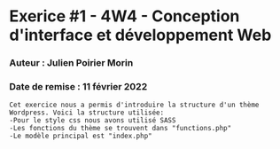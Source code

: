 # Exerice #1 - 4W4 - Conception d'interface et développement Web

### Auteur : Julien Poirier Morin

### Date de remise : 11 février 2022

```
Cet exercice nous a permis d'introduire la structure d'un thème Wordpress. Voici la structure utilisée:
-Pour le style css nous avons utilisé SASS
-Les fonctions du thème se trouvent dans "functions.php"
-Le modèle principal est "index.php"